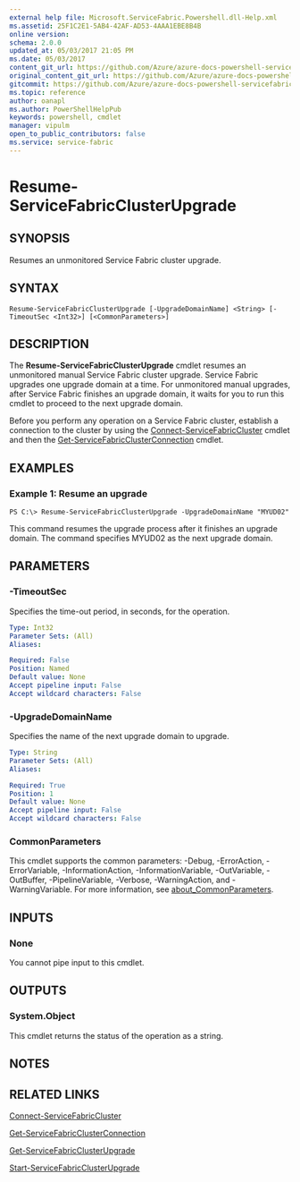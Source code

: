 ```yaml
---
external help file: Microsoft.ServiceFabric.Powershell.dll-Help.xml
ms.assetid: 25F1C2E1-5AB4-42AF-AD53-4AAA1EBE8B4B
online version:
schema: 2.0.0
updated_at: 05/03/2017 21:05 PM
ms.date: 05/03/2017
content_git_url: https://github.com/Azure/azure-docs-powershell-servicefabric/blob/Graham71141/Service-Fabric-cmdlets/ServiceFabric/vlatest/Resume-ServiceFabricClusterUpgrade.md
original_content_git_url: https://github.com/Azure/azure-docs-powershell-servicefabric/blob/Graham71141/Service-Fabric-cmdlets/ServiceFabric/vlatest/Resume-ServiceFabricClusterUpgrade.md
gitcommit: https://github.com/Azure/azure-docs-powershell-servicefabric/blob/50b4a1d8c941cfe43b0ae98efc047bbdc78270fd
ms.topic: reference
author: oanapl
ms.author: PowerShellHelpPub
keywords: powershell, cmdlet
manager: vipulm
open_to_public_contributors: false
ms.service: service-fabric
---
```


# Resume-ServiceFabricClusterUpgrade

## SYNOPSIS
Resumes an unmonitored Service Fabric cluster upgrade.

## SYNTAX

```
Resume-ServiceFabricClusterUpgrade [-UpgradeDomainName] <String> [-TimeoutSec <Int32>] [<CommonParameters>]
```

## DESCRIPTION
The **Resume-ServiceFabricClusterUpgrade** cmdlet resumes an unmonitored manual Service Fabric cluster upgrade.
Service Fabric upgrades one upgrade domain at a time.
For unmonitored manual upgrades, after Service Fabric finishes an upgrade domain, it waits for you to run this cmdlet to proceed to the next upgrade domain.

Before you perform any operation on a Service Fabric cluster, establish a connection to the cluster by using the [Connect-ServiceFabricCluster](./Connect-ServiceFabricCluster.md) cmdlet and then the [Get-ServiceFabricClusterConnection](./Get-ServiceFabricClusterConnection.md) cmdlet.

## EXAMPLES

### Example 1: Resume an upgrade
```
PS C:\> Resume-ServiceFabricClusterUpgrade -UpgradeDomainName "MYUD02"
```

This command resumes the upgrade process after it finishes an upgrade domain.
The command specifies MYUD02 as the next upgrade domain.

## PARAMETERS

### -TimeoutSec
Specifies the time-out period, in seconds, for the operation.

```yaml
Type: Int32
Parameter Sets: (All)
Aliases: 

Required: False
Position: Named
Default value: None
Accept pipeline input: False
Accept wildcard characters: False
```

### -UpgradeDomainName
Specifies the name of the next upgrade domain to upgrade.

```yaml
Type: String
Parameter Sets: (All)
Aliases: 

Required: True
Position: 1
Default value: None
Accept pipeline input: False
Accept wildcard characters: False
```

### CommonParameters
This cmdlet supports the common parameters: -Debug, -ErrorAction, -ErrorVariable, -InformationAction, -InformationVariable, -OutVariable, -OutBuffer, -PipelineVariable, -Verbose, -WarningAction, and -WarningVariable. For more information, see [about_CommonParameters](http://go.microsoft.com/fwlink/?LinkID=113216).

## INPUTS

### None
You cannot pipe input to this cmdlet.

## OUTPUTS

### System.Object
This cmdlet returns the status of the operation as a string.

## NOTES

## RELATED LINKS

[Connect-ServiceFabricCluster](./Connect-ServiceFabricCluster.md)

[Get-ServiceFabricClusterConnection](./Get-ServiceFabricClusterConnection.md)

[Get-ServiceFabricClusterUpgrade](./Get-ServiceFabricClusterUpgrade.md)

[Start-ServiceFabricClusterUpgrade](./Start-ServiceFabricClusterUpgrade.md)
